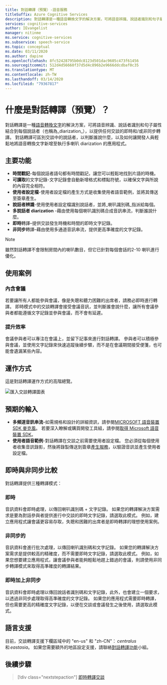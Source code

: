 ```yaml
---
title: 對話轉譯（預覽）-語音服務
titleSuffix: Azure Cognitive Services
description: 對話轉譯是一種語音轉換文字的解決方案，可將語音辨識、說話者識別和句子屬性結合到每個說話者（也稱為 diarization），以提供任何交談的即時和/或非同步轉譯。
services: cognitive-services
author: IEvangelist
manager: nitinme
ms.service: cognitive-services
ms.subservice: speech-service
ms.topic: conceptual
ms.date: 03/11/2020
ms.author: dapine
ms.openlocfilehash: 8fc52428795b0dc8123d501dac9605c473f61456
ms.sourcegitcommit: 512d4d56660f37d5d4c896b2e9666ddcdbaf0c35
ms.translationtype: MT
ms.contentlocale: zh-TW
ms.lasthandoff: 03/14/2020
ms.locfileid: "79367817"
---
```

# <a name="what-is-conversation-transcription-preview"></a>什麼是對話轉譯（預覽）？

對話轉譯是一種[語音轉換文字](speech-to-text.md)的解決方案，可將語音辨識、說話者識別和句子屬性結合到每個說話者（也稱為_diarization_），以提供任何交談的即時和/或非同步轉譯。 對話轉譯可區別交談中的說話者，以判斷誰說什麼，以及如何讓開發人員輕鬆地將語音轉換文字新增至執行多喇叭 diarization 的應用程式。

## <a name="key-features"></a>主要功能

- **時間戳記**-每個說話者語句都有時間戳記，讓您可以輕鬆地找到片語的時機。
- **可讀取**的文字記錄-文字記錄會自動新增格式和標點符號，以確保文字與所說的內容完全相符。
- **使用者設定檔**-使用者設定檔的產生方式是收集使用者語音範例，並將其傳送至簽章產生。
- **說話者辨識**-使用使用者設定檔識別說話者，並將_喇叭識別碼_指派給每個。
- **多說話者 diarization** -藉由使用每個喇叭識別碼合成音訊串流，判斷誰說什麼。
- **即時**轉譯–提供交談發生時機和時間的即時文字記錄。
- **非同步**轉譯–藉由使用多通道音訊串流，提供更高準確度的文字記錄。

> [!NOTE]
> 雖然對話轉譯不會限制房間內的喇叭數目，但它已針對每個會話的2-10 喇叭進行優化。

## <a name="use-cases"></a>使用案例

### <a name="inclusive-meetings"></a>內含會議

若要讓所有人都能參與會議，像是失聰和聽力困難的出席者，請務必即時進行轉譯。 即時模式中的交談轉譯會接受會議音訊，並判斷誰會說什麼，讓所有會議參與者都能遵循文字記錄並參與會議，而不會有延遲。

### <a name="improved-efficiency"></a>提升效率

會議參與者可以專注在會議上，並留下記事來進行對話轉譯。 參與者可以積極參與會議，並使用文字記錄來快速追蹤後續步驟，而不是在會議期間接受便箋，也可能會遺漏某些內容。

## <a name="how-it-works"></a>運作方式

這是對話轉譯運作方式的高階總覽。

![匯入交談轉譯圖表](media/scenarios/conversation-transcription-service.png)

## <a name="expected-inputs"></a>預期的輸入

- **多頻道音訊串流**–如需規格和設計的詳細資訊，請參閱[MICROSOFT 語音裝置 SDK 麥克風](https://aka.ms/cts/microphone)。 若要深入瞭解或購買開發工具組，請參閱[取得 Microsoft 語音裝置 SDK](https://aka.ms/cts/getsdk)。
- **使用者語音範例**-對話轉譯在交談之前需要使用者設定檔。 您必須從每個使用者收集音訊錄影，然後將錄製傳送到簽章[產生服務](https://aka.ms/cts/signaturegenservice)，以驗證音訊並產生使用者設定檔。

## <a name="real-time-vs-asynchronous"></a>即時與非同步比較

對話轉譯提供三種轉譯模式：

### <a name="real-time"></a>即時

音訊資料會即時處理，以傳回喇叭識別碼 + 文字記錄。 如果您的轉譯解決方案需求是要為對話參與者提供進行中交談的即時文字記錄，請選取此模式。 例如，建立應用程式讓會議更容易存取，失聰和困難的出席者是即時轉譯的理想使用案例。

### <a name="asynchronous"></a>非同步的

音訊資料會進行批次處理，以傳回喇叭識別碼和文字記錄。 如果您的轉譯解決方案需求是提供較高的精確度，而不需要即時文字記錄，請選取此模式。 例如，如果您想要建立應用程式，讓會議參與者能夠輕鬆地趕上錯過的會議，則請使用非同步轉譯模式來取得高準確度的轉譯結果。

### <a name="real-time-plus-asynchronous"></a>即時加上非同步

音訊資料會即時處理以傳回說話者識別碼和文字記錄，此外，也會建立一個要求，以透過非同步處理取得高準確度的文字記錄。 如果您的應用程式需要即時轉譯，但也需要更高的精確度文字記錄，以便在交談或會議發生之後使用，請選取此模式。

## <a name="language-support"></a>語言支援

目前，交談轉譯支援下欄區域中的 "en-us" 和 "zh-CN"： *centralus*和 *eastasia*。 如果您需要額外的地區設定支援，請聯絡[對話轉譯功能](mailto:CTSFeatureCrew@microsoft.com)小組。

## <a name="next-steps"></a>後續步驟

> [!div class="nextstepaction"]
> [即時轉譯交談](how-to-use-conversation-transcription-service.md)
